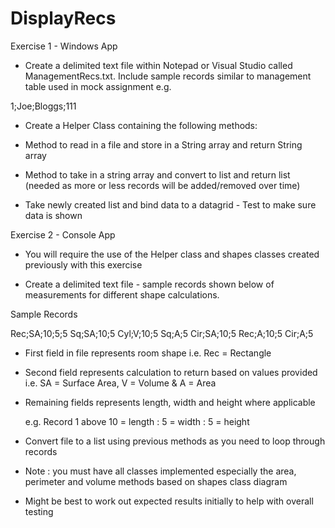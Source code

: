 # DisplayRecs

Exercise 1 - Windows App

* Create a delimited text file within Notepad or Visual Studio called ManagementRecs.txt. Include sample records similar to management table used in mock assignment e.g.

1;Joe;Bloggs;111

* Create a Helper Class containing the following methods:

- Method to read in a file and store in a String array and return String array

- Method to take in a string array and convert to list and return list
  (needed as more or less records will be added/removed over time)

* Take newly created list and bind data to a datagrid - Test to make sure data is shown

Exercise 2 - Console App

* You will require the use of the Helper class and shapes classes created previously with this exercise

* Create a delimited text file - sample records shown below of measurements for different shape calculations. 

Sample Records

Rec;SA;10;5;5 
Sq;SA;10;5 
Cyl;V;10;5 
Sq;A;5
Cir;SA;10;5 
Rec;A;10;5 
Cir;A;5

  - First field in file represents room shape i.e. Rec = Rectangle 

  - Second field represents calculation to return based on values provided i.e. SA = Surface Area, V = Volume & A = Area

  - Remaining fields represents length, width and height where applicable 

    e.g. Record 1 above 10 = length : 5 = width : 5 = height

* Convert file to a list using previous methods as you need to loop through records

* Note : you must have all classes implemented especially the area, perimeter and volume methods based on shapes class diagram 

* Might be best to work out expected results initially to help with overall testing 
